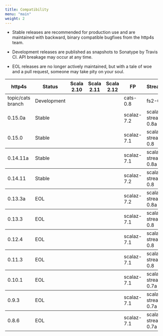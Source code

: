 ```yaml
---
title: Compatibility
menu: "main"
weight: 2
---
```


* <span class="label label-primary">Stable</span> releases are
  recommended for production use and are maintained with backward,
  binary compatible bugfixes from the http4s team.

* <span class="label label-warning">Development</span> releases are
  published as snapshots to Sonatype by Travis CI.  API breakage may
  occur at any time.

* <span class="label label-default">EOL</span> releases are no longer
  actively maintained, but with a tale of woe and a pull request,
  someone may take pity on your soul.

<table class="table table-hover">
    <thead>
	<tr>
	    <th>http4s</th>
	    <th>Status</th>
	    <th>Scala 2.10</th>
	    <th>Scala 2.11</th>
	    <th>Scala 2.12</th>
	    <th>FP</th>
	    <th>Streaming</th>
	    <th>JDK</th>
	</tr>
    </thead>
    <tbody>
	<tr>
	    <td>topic/cats branch</td>
	    <td><span class="label label-warning">Development</span></td>
	    <td><i class="fa fa-ban"></i></td>
	    <td><i class="fa fa-check"></i></td>
	    <td><i class="fa fa-check"></i></td>
	    <td>cats-0.8</td>
	    <td>fs2-0.9</td>
	    <td>1.8+</td>
	</tr>
	<tr>
	    <td>0.15.0a</td>
	    <td><span class="label label-primary">Stable</span></td>
	    <td><i class="fa fa-check"></i></td>
	    <td><i class="fa fa-check"></i></td>
	    <td><i class="fa fa-check"></i></td>
	    <td>scalaz-7.2</td>
	    <td>scalaz-stream-0.8a</td>
	    <td>1.8+</td>
	</tr>
	<tr>
	    <td>0.15.0</td>
	    <td><span class="label label-primary">Stable</span></td>
	    <td><i class="fa fa-check"></i></td>
	    <td><i class="fa fa-check"></i></td>
	    <td><i class="fa fa-check"></i></td>
	    <td>scalaz-7.1</td>
	    <td>scalaz-stream-0.8</td>
	    <td>1.8+</td>
	</tr>
    </tbody>
    <tbody>
	<tr>
	    <td>0.14.11a</td>
	    <td><span class="label label-primary">Stable</span></td>
	    <td><i class="fa fa-check"></i></td>
	    <td><i class="fa fa-check"></i></td>
	    <td><i class="fa fa-ban"></i></td>
	    <td>scalaz-7.1</td>
	    <td>scalaz-stream-0.8a</td>
	    <td>1.8+</td>
	</tr>
    </tbody>
    <tbody>
	<tr>
	    <td>0.14.11</td>
	    <td><span class="label label-primary">Stable</span></td>
	    <td><i class="fa fa-check"></i></td>
	    <td><i class="fa fa-check"></i></td>
	    <td><i class="fa fa-ban"></i></td>
	    <td>scalaz-7.2</td>
	    <td>scalaz-stream-0.8</td>
	    <td>1.8+</td>
	</tr>
    </tbody>
    <tbody>
	<tr>
	    <td>0.13.3a</td>
	    <td><span class="label label-default">EOL</span></td>
	    <td><i class="fa fa-check"></i></td>
	    <td><i class="fa fa-check"></i></td>
	    <td><i class="fa fa-ban"></i></td>
	    <td>scalaz-7.2</td>
	    <td>scalaz-stream-0.8a</td>
	    <td>1.8+</td>
	</tr>
    </tbody>
    <tbody>
	<tr>
	    <td>0.13.3</td>
	    <td><span class="label label-default">EOL</span></td>
	    <td><i class="fa fa-check"></i></td>
	    <td><i class="fa fa-check"></i></td>
	    <td><i class="fa fa-ban"></i></td>
	    <td>scalaz-7.1</td>
	    <td>scalaz-stream-0.8</td>
	    <td>1.8+</td>
	</tr>
    </tbody>
    <tbody>
	<tr>
	    <td>0.12.4</td>
	    <td><span class="label label-default">EOL</span></td>
	    <td><i class="fa fa-check"></i></td>
	    <td><i class="fa fa-check"></i></td>
	    <td><i class="fa fa-ban"></i></td>
	    <td>scalaz-7.1</td>
	    <td>scalaz-stream-0.8</td>
	    <td>1.8+</td>
	</tr>
    </tbody>
    <tbody>
	<tr>
	    <td>0.11.3</td>
	    <td><span class="label label-default">EOL</span></td>
	    <td><i class="fa fa-check"></i></td>
	    <td><i class="fa fa-check"></i></td>
	    <td><i class="fa fa-ban"></i></td>
	    <td>scalaz-7.1</td>
	    <td>scalaz-stream-0.8</td>
	    <td>1.8+</td>
	</tr>
    </tbody>
    <tbody>
	<tr>
	    <td>0.10.1</td>
	    <td><span class="label label-default">EOL</span></td>
	    <td><i class="fa fa-check"></i></td>
	    <td><i class="fa fa-check"></i></td>
	    <td><i class="fa fa-ban"></i></td>
	    <td>scalaz-7.1</td>
	    <td>scalaz-stream-0.7a</td>
	    <td>1.8+</td>
	</tr>
    </tbody>
    <tbody>
	<tr>
	    <td>0.9.3</td>
	    <td><span class="label label-default">EOL</span></td>
	    <td><i class="fa fa-check"></i></td>
	    <td><i class="fa fa-check"></i></td>
	    <td><i class="fa fa-ban"></i></td>
	    <td>scalaz-7.1</td>
	    <td>scalaz-stream-0.7a</td>
	    <td>1.8+</td>
	</tr>
    </tbody>
    <tbody>
	<tr>
	    <td>0.8.6</td>
	    <td><span class="label label-default">EOL</span></td>
	    <td><i class="fa fa-check"></i></td>
	    <td><i class="fa fa-check"></i></td>
	    <td><i class="fa fa-ban"></i></td>
	    <td>scalaz-7.1</td>
	    <td>scalaz-stream-0.7a</td>
	    <td>1.7+</td>
	</tr>
    </tbody>
</table>
